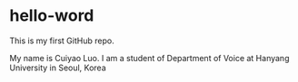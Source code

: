 # hello-word
This is my first GitHub repo.

My name is Cuiyao Luo. I am a student of Department of Voice at Hanyang University in Seoul, Korea
